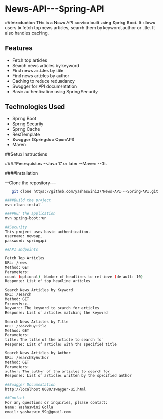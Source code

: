 # News-API---Spring-API

##Introduction
This is a News API service built using Spring Boot. It allows users to fetch top news articles, search them by keyword, author or title. It also handles caching.

## Features

- Fetch top articles
- Search news articles by keyword
- Find news articles by title
- Find news articles by author
- Caching to reduce redundancy
- Swagger for API documentation
- Basic authentication using Spring Security

## Technologies Used

- Spring Boot
- Spring Security
- Spring Cache
- RestTemplate
- Swagger (Springdoc OpenAPI)
- Maven

##Setup Instructions

####Prerequisites
--Java 17 or later
--Maven
--Git

####Installation

--Clone the repository---
```bash
   git clone https://github.com/yashaswini27/News-API---Spring-API.git

####Build the project
mvn clean install

####Run the application
mvn spring-boot:run

##Security
This project uses basic authentication.
username: newsapi
password: springapi

##API Endpoints

Fetch Top Articles
URL: /news
Method: GET
Parameters:
count (optional): Number of headlines to retrieve (default: 10)
Response: List of top headline articles

Search News Articles by Keyword
URL: /search
Method: GET
Parameters:
keyword: The keyword to search for articles
Response: List of articles matching the keyword

Search News Articles by Title
URL: /searchByTitle
Method: GET
Parameters:
title: The title of the article to search for
Response: List of articles with the specified title

Search News Articles by Author
URL: /searchByAuthor
Method: GET
Parameters:
author: The author of the articles to search for
Response: List of articles written by the specified author

##Swagger Documentation
http://localhost:8080/swagger-ui.html

##Contact
For any questions or inquiries, please contact:
Name: Yashaswini Golla
email: yashaswini99g@gmail.com

